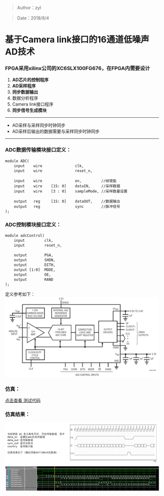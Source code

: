 > Author：zyl

> Date：2018/8/4


# 基于Camera link接口的16通道低噪声AD技术

### FPGA采用xilinx公司的XC6SLX100FG676，在FPGA内需要设计
1. **AD芯片的控制程序**
1. **AD采样程序**
1. **同步数据输出**
1. 数据分析程序
1. Camera link接口程序
1. **同步信号生成模块**


---
- AD采样与采样同步时钟同步
- AD采样后输出的数据需要与采样同步时钟同步
---



### ADC数据传输模块接口定义：

```
module ADC(
    input    wire               clk,
    input    wire               reset_n,    
    
    input    wire               en,         //帧使能
    input    wire    [15: 0]    dataIN,     //采样数据
    input    wire    [3 : 0]    sampleMode, //采样数量设置
    
    output   reg     [15: 0]    dataOUT,    //数据输出
    output   reg                sync        //脉冲信号
);
```

### ADC控制模块接口定义：

```
module adcControl(
    input         clk,
    input         reset_n,
    
    output        PGA,
    output        SHDN,
    output        DITH,
    output [1:0]  MODE, 
    output        OE,
    output        RAND
);

```
定义参考如下：
![image](https://github.com/zyldgd/16Channel/blob/master/adc.png)


### 仿真：
[点击查看 测试代码](https://github.com/zyldgd/16Channel/blob/master/adc.v)

### 仿真结果：

![image](https://github.com/zyldgd/16Channel/blob/master/sim.png)




